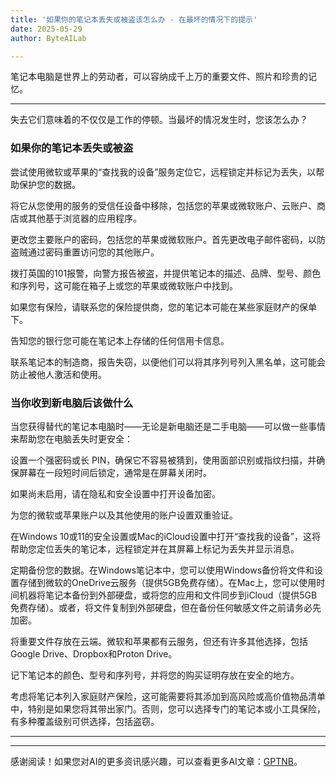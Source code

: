 ```yaml
---
title: '如果你的笔记本丢失或被盗该怎么办 - 在最坏的情况下的提示'
date: 2025-05-29
author: ByteAILab

---
```


笔记本电脑是世界上的劳动者，可以容纳成千上万的重要文件、照片和珍贵的记忆。

---
失去它们意味着的不仅仅是工作的停顿。当最坏的情况发生时，您该怎么办？

### 如果你的笔记本丢失或被盗

尝试使用微软或苹果的“查找我的设备”服务定位它，远程锁定并标记为丢失，以帮助保护您的数据。

将它从您使用的服务的受信任设备中移除，包括您的苹果或微软账户、云账户、商店或其他基于浏览器的应用程序。

更改您主要账户的密码，包括您的苹果或微软账户。首先更改电子邮件密码，以防盗贼通过密码重置访问您的其他账户。

拨打英国的101报警，向警方报告被盗，并提供笔记本的描述、品牌、型号、颜色和序列号，这可能在箱子上或您的苹果或微软账户中找到。

如果您有保险，请联系您的保险提供商，您的笔记本可能在某些家庭财产的保单下。

告知您的银行您可能在笔记本上存储的任何信用卡信息。

联系笔记本的制造商，报告失窃，以便他们可以将其序列号列入黑名单，这可能会防止被他人激活和使用。

### 当你收到新电脑后该做什么

当您获得替代的笔记本电脑时——无论是新电脑还是二手电脑——可以做一些事情来帮助您在电脑丢失时更安全：

设置一个强密码或长 PIN，确保它不容易被猜到，使用面部识别或指纹扫描，并确保屏幕在一段短时间后锁定，通常是在屏幕关闭时。

如果尚未启用，请在隐私和安全设置中打开设备加密。

为您的微软或苹果账户以及其他使用的账户设置双重验证。

在Windows 10或11的安全设置或Mac的iCloud设置中打开“查找我的设备”，这将帮助您定位丢失的笔记本，远程锁定并在其屏幕上标记为丢失并显示消息。

定期备份您的数据。在Windows笔记本中，您可以使用Windows备份将文件和设置存储到微软的OneDrive云服务（提供5GB免费存储）。在Mac上，您可以使用时间机器将笔记本备份到外部硬盘，或将您的应用和文件同步到iCloud（提供5GB免费存储）。或者，将文件复制到外部硬盘，但在备份任何敏感文件之前请务必先加密。

将重要文件存放在云端。微软和苹果都有云服务，但还有许多其他选择，包括Google Drive、Dropbox和Proton Drive。

记下笔记本的颜色、型号和序列号，并将您的购买证明存放在安全的地方。

考虑将笔记本列入家庭财产保险，这可能需要将其添加到高风险或高价值物品清单中，特别是如果您将其带出家门。否则，您可以选择专门的笔记本或小工具保险，有多种覆盖级别可供选择，包括盗窃。

---
---
感谢阅读！如果您对AI的更多资讯感兴趣，可以查看更多AI文章：[GPTNB](https://gptnb.com)。